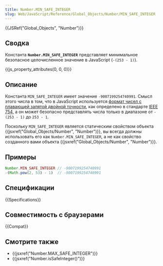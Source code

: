 ```yaml
---
title: Number.MIN_SAFE_INTEGER
slug: Web/JavaScript/Reference/Global_Objects/Number/MIN_SAFE_INTEGER
---
```

{{JSRef("Global_Objects", "Number")}}

## Сводка

Константа **`Number.MIN_SAFE_INTEGER`** представляет минимальное безопасное целочисленное значение в JavaScript (`-(253 - 1)`).

{{js_property_attributes(0, 0, 0)}}

## Описание

Константа `MIN_SAFE_INTEGER` имеет значение `-9007199254740991`. Смысл этого числа в том, что в JavaScript используется [формат чисел с плавающей запятой двойной точности](https://ru.wikipedia.org/wiki/Число_двойной_точности), как определено в стандарте [IEEE 754](https://ru.wikipedia.org/wiki/IEEE_754), а он может безопасно представлять числа только в диапазоне от `-(253 - 1)` до `253 - 1`.

Поскольку `MIN_SAFE_INTEGER` является статическим свойством объекта {{jsxref("Global_Objects/Number", "Number")}}, вы всегда должны использовать его как `Number.MIN_SAFE_INTEGER`, а не как свойство созданного вами объекта {{jsxref("Global_Objects/Number", "Number")}}.

## Примеры

```js
Number.MIN_SAFE_INTEGER // -9007199254740991
-(Math.pow(2, 53) - 1)  // -9007199254740991
```

## Спецификации

{{Specifications}}

## Совместимость с браузерами

{{Compat}}

## Смотрите также

- {{jsxref("Number.MAX_SAFE_INTEGER")}}
- {{jsxref("Number.isSafeInteger()")}}
